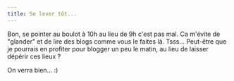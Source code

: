 ```yaml
---
title: Se lever tôt...
---
```


Bon, se pointer au boulot à 10h au lieu de 9h c'est pas mal. Ca m'évite de
"glander" et de lire des blogs comme vous le faites là. Tsss... Peut-être que
je pourrais en profiter pour blogger un peu le matin, au lieu de laisser
dépérir ces lieux ?

On verra bien... :)

